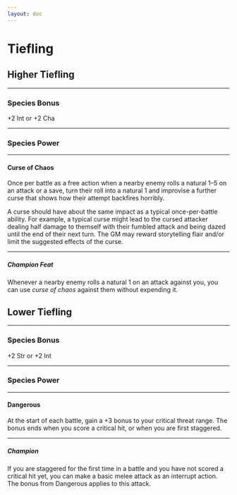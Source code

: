 ```yaml
---
layout: doc
---
```

# Tiefling

## Higher Tiefling

---

### Species Bonus

+2 Int or +2 Cha

---

### Species Power

---

#### Curse of Chaos

Once per battle as a free action when a nearby enemy rolls a natural 1–5 on an attack or a save, turn their roll into a natural 1 and improvise a further curse that shows how their attempt backfires horribly.

A curse should have about the same impact as a typical once-per-battle ability. For example, a typical curse might lead to the cursed attacker dealing half damage to themself with their fumbled attack and being dazed until the end of their next turn. The GM may reward storytelling flair and/or limit the suggested effects of the curse.

---

##### Champion Feat

Whenever a nearby enemy rolls a natural 1 on an attack against you, you can use _curse of chaos_ against them without expending it.

## Lower Tiefling

---

### Species Bonus

+2 Str or +2 Int

---

### Species Power

---

#### Dangerous

At the start of each battle, gain a +3 bonus to your critical threat range. The bonus ends when you score a critical hit, or when you are first staggered.

---

##### Champion

If you are staggered for the first time in a battle and you have not scored a critical hit yet, you can make a basic melee attack as an interrupt action. The bonus from Dangerous applies to this attack.
